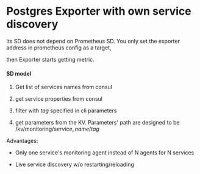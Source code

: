 # Postgres Exporter with own service discovery

Its SD does not depend on Prometheus SD. You only set the exporter address in prometheus config as a target,

then Exporter starts getting metric.

#### SD model

1. Get list of services names from consul

2. get service properties from consul

3. filter with *tag* specified in cli parameters

4. get parameters from the KV. Parameters' path are designed to be /kv/monitoring/*service_name*/*tag*

Advantages:

- Only one service's monitoring agent instead of N agents for N services

- Live service discovery w/o restarting/reloading
